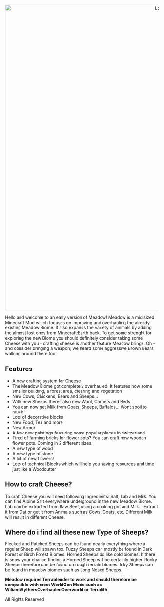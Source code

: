 <a href="https://www.curseforge.com/minecraft/mc-mods/">
    <p align="center">
        <img src="https://imgur.com/43Nn6nW.png" alt="Logo" width="1000"/> 
    </p>
</a>




Hello and welcome to an early version of Meadow! Meadow is a mid sized Minecraft Mod which focuses on improving and overhauling the already existing Meadow Biome. It also expands the variety of animals by adding the almost lost ones from Minecraft:Earth back. 
To get some strenght for exploring the new Biome you should definitely consider taking some Cheese with you - crafting cheese is another feature Meadow brings. Oh - and consider bringing a weapon; we heard some aggressive Brown Bears walking around there too.



## **Features** 
* A new crafting system for Cheese
* The Meadow Biome got completely overhauled. It features now some smaller building, a forest area, clearing and vegetation
* New Cows, Chickens, Bears and Sheeps…
* With new Sheeps theres also new Wool, Carpets and Beds
* You can now get Milk from Goats, Sheeps, Buffalos… Wont spoil to much!
* Lots of decorative blocks 
* New Food, Tea and more 
* New Armor
* A few new paintings featuring some popular places in switzerland 
* Tired of farming bricks for flower pots? You can craft now wooden flower pots. Coming in 2 different sizes. 
* A new type of wood
* A new type of stone
* A lot of new flowers!
* Lots of technical Blocks which will help you saving resources and time just like a Woodcutter


## **How to craft Cheese?** 
To craft Cheese you will need following Ingredients: Salt, Lab and Milk. You can find Alpine Salt everywhere underground in the new Meadow Biome. Lab can be extracted from Raw Beef, using a cooking pot and Milk… Extract it from Oat or get it from Animals such as Cows, Goats, etc. Different Milk will result in different Cheese. 


## **Where do i find all these new Type of Sheeps?** 
Flecked and Patched Sheeps can be found nearly everything where a regular Sheep will spawn too. Fuzzy Sheeps can mostly be found in Dark Forest or Birch Forest Biomes. Horned Sheeps do like cold biomes: If there is snow your chance finding a Horned Sheep will be certainly higher. Rocky Sheeps therefore can be found on rough terrain biomes. Inky Sheeps can be found in meadow biomes such as Long Nosed Sheeps. 


**Meadow requires Terrablender to work and should therefore be compatible with most WorldGen Mods such as WiliamWythersOverhauledOverworld or Terralith.**




All Rights Reserved
